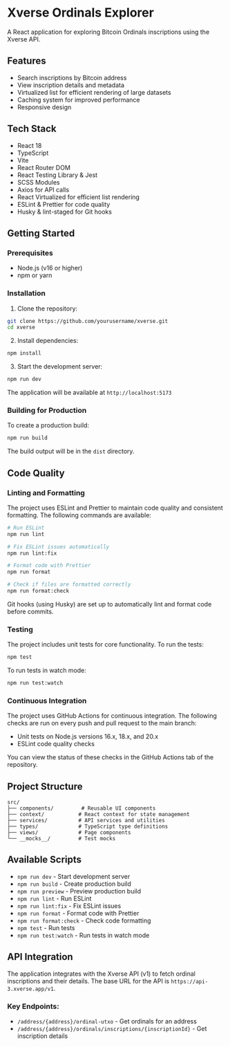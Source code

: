 # Xverse Ordinals Explorer

A React application for exploring Bitcoin Ordinals inscriptions using the Xverse API.

## Features

- Search inscriptions by Bitcoin address
- View inscription details and metadata
- Virtualized list for efficient rendering of large datasets
- Caching system for improved performance
- Responsive design

## Tech Stack

- React 18
- TypeScript
- Vite
- React Router DOM
- React Testing Library & Jest
- SCSS Modules
- Axios for API calls
- React Virtualized for efficient list rendering
- ESLint & Prettier for code quality
- Husky & lint-staged for Git hooks

## Getting Started

### Prerequisites

- Node.js (v16 or higher)
- npm or yarn

### Installation

1. Clone the repository:
```bash
git clone https://github.com/yourusername/xverse.git
cd xverse
```

2. Install dependencies:
```bash
npm install
```

3. Start the development server:
```bash
npm run dev
```

The application will be available at `http://localhost:5173`

### Building for Production

To create a production build:

```bash
npm run build
```

The build output will be in the `dist` directory.

## Code Quality

### Linting and Formatting

The project uses ESLint and Prettier to maintain code quality and consistent formatting. The following commands are available:

```bash
# Run ESLint
npm run lint

# Fix ESLint issues automatically
npm run lint:fix

# Format code with Prettier
npm run format

# Check if files are formatted correctly
npm run format:check
```

Git hooks (using Husky) are set up to automatically lint and format code before commits.

### Testing

The project includes unit tests for core functionality. To run the tests:

```bash
npm test
```

To run tests in watch mode:

```bash
npm run test:watch
```

### Continuous Integration

The project uses GitHub Actions for continuous integration. The following checks are run on every push and pull request to the main branch:

- Unit tests on Node.js versions 16.x, 18.x, and 20.x
- ESLint code quality checks

You can view the status of these checks in the GitHub Actions tab of the repository.

## Project Structure

```
src/
├── components/         # Reusable UI components
├── context/           # React context for state management
├── services/          # API services and utilities
├── types/             # TypeScript type definitions
├── views/             # Page components
└── __mocks__/         # Test mocks
```

## Available Scripts

- `npm run dev` - Start development server
- `npm run build` - Create production build
- `npm run preview` - Preview production build
- `npm run lint` - Run ESLint
- `npm run lint:fix` - Fix ESLint issues
- `npm run format` - Format code with Prettier
- `npm run format:check` - Check code formatting
- `npm test` - Run tests
- `npm run test:watch` - Run tests in watch mode

## API Integration

The application integrates with the Xverse API (v1) to fetch ordinal inscriptions and their details. The base URL for the API is `https://api-3.xverse.app/v1`.

### Key Endpoints:

- `/address/{address}/ordinal-utxo` - Get ordinals for an address
- `/address/{address}/ordinals/inscriptions/{inscriptionId}` - Get inscription details
